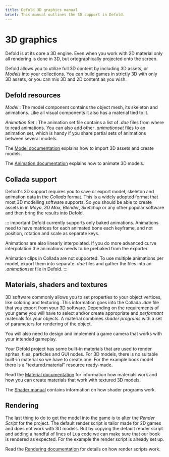```yaml
---
title: Defold 3D graphics manual
brief: This manual outlines the 3D support in Defold.
---
```


# 3D graphics

Defold is at its core a 3D engine. Even when you work with 2D material only all rendering is done in 3D, but ortographically projected onto the screen.

Defold allows you to utilize full 3D content by including 3D assets, or _Models_ into your collections. You can build games in strictly 3D with only 3D assets, or you can mix 3D and 2D content as you wish.

## Defold resources

*Model*
: The model component contains the object mesh, its skeleton and animations. Like all visual components it also has a material tied to it.

*Animation Set*
: The animation set file contains a list of *.dae* files from where to read animations. You can also add other *.animationset* files to an animation set, which is handy if you share partial sets of animations between several models.


The [Model documentation](/manuals/model) explains how to import 3D assets and create models.

The [Animation documentation](/manuals/animation) explains how to animate 3D models.

## Collada support

Defold's 3D support requires you to save or export model, skeleton and animation data in the _Collada_ format. This is a widely adopted format that most 3D modelling software supports. So you should be able to create assets in in _Maya_, _3D Max_, _Blender_, _Sketchup_ or any other popular software and then bring the results into Defold.

::: important
Defold currently supports only baked animations. Animations need to have matrices for each animated bone each keyframe, and not position, rotation and scale as separate keys.

Animations are also linearly interpolated. If you do more advanced curve interpolation the animations needs to be prebaked from the exporter.

Animation clips in Collada are not supported. To use multiple animations per model, export them into separate *.dae* files and gather the files into an *.animationset* file in Defold.
:::

## Materials, shaders and textures

3D software commonly allows you to set properties to your object vertices, like coloring and texturing. This information goes into the Collada *.dae* file that you export from your 3D software. Depending on the requirements of your game you will have to select and/or create appropriate and _performant_ materials for your objects. A material combines _shader programs_ with a set of parameters for rendering of the object.

You will also need to design and implement a game camera that works with your intended gameplay.

Your Defold project has some built-in materials that are used to render sprites, tiles, particles and GUI nodes. For 3D models, there is no suitable built-in material so we have to create one. For the example book model there is a "textured.material" resource ready-made.

Read the [Material documentation](/manuals/material) for information how materials work and how you can create materials that work with textured 3D models.

The [Shader manual](/manuals/shader) contains information on how shader programs work.

## Rendering

The last thing to do to get the model into the game is to alter the *Render Script* for the project. The default render script is tailor made for 2D games and does not work with 3D models. But by copying the default render script and adding a handful of lines of Lua code we can make sure that our book is rendered as expected. For the example the render script is already set up.

Read the [Rendering documentation](/manuals/rendering) for details on how render scripts work.



